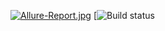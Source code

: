 [![Allure-Report.jpg](https://i.postimg.cc/ry9dLSPy/Allure-Report.jpg)](https://postimg.cc/WthpGJVx)
[![Build status](https://github.com/KuliakQA/allure4.1.git)
